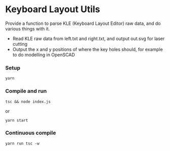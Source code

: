 # Keyboard Layout Utils

Provide a function to parse KLE (Keyboard Layout Editor) raw data, and do various things with it.

- Read KLE raw data from left.txt and right.txt, and output out.svg for laser cutting
- Output the x and y positions of where the key holes should, for example to do modelling in OpenSCAD

### Setup
```
yarn
```

### Compile and run
```
tsc && node index.js
```
or
```
yarn start
```

### Continuous compile
```
yarn run tsc -w
```
